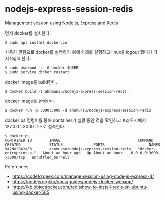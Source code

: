 # nodejs-express-session-redis
Management session using Node.js, Express and Redis

먼저 docker를 설치한다.  
```
$ sudo apt install docker.io
```
사용자 권한으로 docker를 실행하기 위해 아래를 실행하고 linux를 logout 했다가 다시 login 한다.  
```
$ sudo usermod -a -G docker $USER
$ sudo service docker restart
```

docker image를 build한다.
```
$ docker build -t ahnmunsu/nodejs-express-session-redis .
```

docker image를 실행한다.  
```
$ docker run -p 3000:3000 -d ahnmunsu/nodejs-express-session-redis
```

docker ps 명령어를 통해 container가 실행 중인 것을 확인하고 브라우저에서 127.0.0.1:3000 주소로 접속한다.  
```
$ docker ps
CONTAINER ID        IMAGE                                   COMMAND                  CREATED             STATUS              PORTS                    NAMES
947de2942a53        ahnmunsu/nodejs-express-session-redis   "docker-entrypoint.s…"   About an hour ago   Up About an hour    0.0.0.0:3000->3000/tcp   unruffled_burnell
```


References  
*  https://codeforgeek.com/manage-session-using-node-js-express-4/
*  https://nodejs.org/ko/docs/guides/nodejs-docker-webapp/
*  https://kb.objectrocket.com/redis/how-to-install-redis-on-ubuntu-using-docker-505
